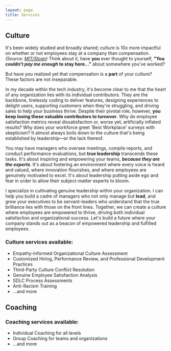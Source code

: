 ```yaml
---
layout: page
title: Services
---
```


<div class="culture"><a name="culture"></a>
<h2>Culture</h2>
  <p>It's been widely studied and broadly shared; culture is 10x more impactful on whether or not employees stay at a company than compensation. <cite>(Source: <a href="https://sloanreview.mit.edu/article/toxic-culture-is-driving-the-great-resignation/">MIT/Sloan</a>)</cite> Think about it, have <b>you</b> ever thought to yourself, <b>"You couldn't <i>pay me enough</i> to stay here..."</b> about somewhere you've worked?</p>
  
  <p>But have you realized yet that compensation is a <b>part</b> of your culture?  These factors are not inseparable.</p>

  <p>In my decade within the tech industry, it's become clear to me that the heart of any organization lies with its individual contributors. They are the backbone, tirelessly coding to deliver features, designing experiences to delight users, supporting customers when they're struggling, and driving sales to help your business thrive. Despite their pivotal role, however, <b>you keep losing these valuable contributors to turnover</b>. Why do employee satisfaction metrics reveal dissatisfaction or, worse yet, artificially inflated results? Why does your workforce greet 'Best Workplace' surveys with skepticism? It almost always boils down to the culture that's being established by leadership—or the lack thereof.</p>

  <p>You may have managers who oversee meetings, compile reports, and conduct performance evaluations, but <b>true leadership</b> transcends these tasks. It's about inspiring and empowering your teams, <b><i>because they are the experts</i></b>. It's about fostering an environment where every voice is heard and valued, where innovation flourishes, and where employees are genuinely motivated to excel. It's about leadership putting aside ego and fear in order to allow their subject-matter experts to bloom.</p>
  <p>I specialize in cultivating genuine leadership within your organization. I can help you build a cadre of managers who not only manage but <b>lead</b>, and grow your executives to be servant-leaders who understand that the true brilliance lies with those on the front lines. Together, we can create a culture where employees are empowered to thrive, driving both individual satisfaction and organizational success. Let's build a future where your company stands out as a beacon of empowered leadership and fulfilled employees.</p>
  <h3>Culture services available:</h3>
  <ul>
    <li>Empathy-Informed Organizational Culture Assessment</li>
    <li>Customized Hiring, Performance Review, and Professional Development Practices</li>
    <li>Third-Party Culture Conflict Resolution</li>
    <li>Genuine Employee Satisfaction Analysis</li>
    <li>SDLC Process Assessments</li>
    <li>Anti-Racism Training</li>
    <li>...and more</li>
  </ul>
</div>

<div class="coaching"><a name="coaching"></a>
<h2>Coaching</h2>
  <p></p>
  <h3>Coaching services available:</h3>
  <ul>
    <li>Individual Coaching for all levels</li>
    <li>Group Coaching for teams and organizations</li>
    <li>...and more</li>
  </ul>
</div>
